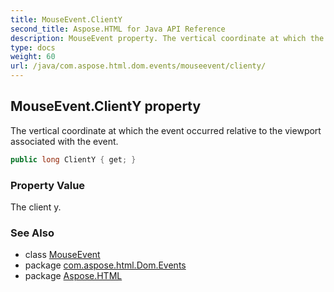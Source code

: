 ```yaml
---
title: MouseEvent.ClientY
second_title: Aspose.HTML for Java API Reference
description: MouseEvent property. The vertical coordinate at which the event occurred relative to the viewport associated with the event
type: docs
weight: 60
url: /java/com.aspose.html.dom.events/mouseevent/clienty/
---
```

## MouseEvent.ClientY property

The vertical coordinate at which the event occurred relative to the viewport associated with the event.

```java
public long ClientY { get; }
```

### Property Value

The client y.

### See Also

* class [MouseEvent](../)
* package [com.aspose.html.Dom.Events](../../mouseevent/)
* package [Aspose.HTML](../../../)
